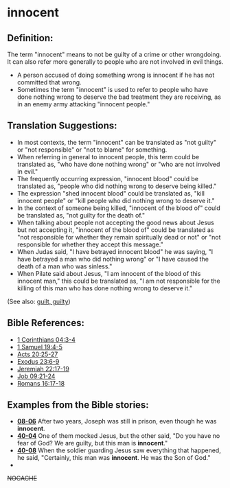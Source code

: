 # innocent #

## Definition: ##

The term "innocent" means to not be guilty of a crime or other wrongdoing. It can also refer more generally to people who are not involved in evil things.

* A person accused of doing something wrong is innocent if he has not committed that wrong.
* Sometimes the term "innocent" is used to refer to people who have done nothing wrong to deserve the bad treatment they are receiving, as in an enemy army attacking "innocent people."

## Translation Suggestions: ##

* In most contexts, the term "innocent" can be translated as "not guilty" or "not responsible" or "not to blame" for something.
* When referring in general to innocent people, this term could be translated as, "who have done nothing wrong" or "who are not involved in evil."
* The frequently occurring expression, "innocent blood" could be translated as, "people who did nothing wrong to deserve being killed."
* The expression "shed innocent blood" could be translated as, "kill innocent people" or "kill people who did nothing wrong to deserve it."
* In the context of someone being killed, "innocent of the blood of" could be translated as, "not guilty for the death of."
* When talking about people not accepting the good news about Jesus but not accepting it, "innocent of the blood of" could be translated as "not responsible for whether they remain spiritually dead or not" or "not responsible for whether they accept this message."
* When Judas said, "I have betrayed innocent blood" he was saying, "I have betrayed a man who did nothing wrong" or "I have caused the death of a man who was sinless."
* When Pilate said about Jesus, "I am innocent of the blood of this innocent man," this could be translated as, "I am not responsible for the killing of this man who has done nothing wrong to deserve it."

(See also: [guilt, guilty](../kt/guilt.md))

## Bible References: ##

* [1 Corinthians 04:3-4](https://door43.org/en/bible/notes/1co/04/03)
* [1 Samuel 19:4-5](https://door43.org/en/bible/notes/1sa/19/04)
* [Acts 20:25-27](https://door43.org/en/bible/notes/act/20/25)
* [Exodus 23:6-9](https://door43.org/en/bible/notes/exo/23/06)
* [Jeremiah 22:17-19](https://door43.org/en/bible/notes/jer/22/17)
* [Job 09:21-24](https://door43.org/en/bible/notes/job/09/21)
* [Romans 16:17-18](https://door43.org/en/bible/notes/rom/16/17)

## Examples from the Bible stories: ##

* __[08-06](https://door43.org/en/obs/notes/frames/08-06)__ After two years, Joseph was still in prison, even though he was __innocent__.
* __[40-04](https://door43.org/en/obs/notes/frames/40-04)__ One of them mocked Jesus, but the other said, "Do you have no fear of God? We are guilty, but this man is __innocent__."
* __[40-08](https://door43.org/en/obs/notes/frames/40-08)__ When the soldier guarding Jesus saw everything that happened, he said, "Certainly, this man was __innocent__. He was the Son of God."
* 


~~NOCACHE~~